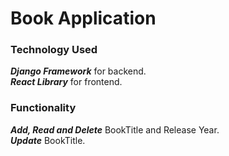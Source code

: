 # Book Application
### Technology Used
***Django Framework*** for backend.  
***React Library*** for frontend.
### Functionality
***Add, Read and Delete*** BookTitle and Release Year.  
***Update*** BookTitle.
